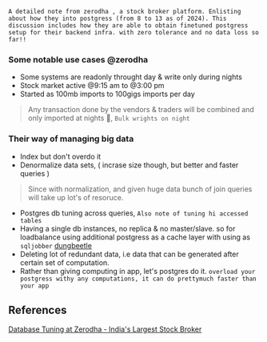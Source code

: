 	A detailed note from zerodha , a stock broker platform. Enlisting about how they into postgress (from 8 to 13 as of 2024). This discussion includes how they are able to obtain finetuned postgress setup for their backend infra. with zero tolerance and no data loss so far!!


### Some notable use cases @zerodha
- Some systems are readonly throught day & write only during nights
- Stock market active @9:15 am to @3:00 pm
- Started as 100mb imports to 100gigs imports per day

> Any transaction done by the vendors & traders will be combined and only imported at nights 🌃, `Bulk wrights on night`

### Their way of managing big data
- Index but don't overdo it
- Denormalize data sets, ( incrase size though, but better and faster queries )
> Since with normalization, and given huge data bunch of join queries will take up lot's of resoruce.
- Postgres db tuning across queries, `Also note of tuning hi accessed tables`
- Having a single db instances, no replica & no master/slave. so for loadbalance using additional postgress as a cache layer with using as `sqljobber` [dungbeetle](https://github.com/zerodha/dungbeetle)
- Deleting lot of redundant data, i.e data that can be generated after certain set of computation.
- Rather than giving computing in app, let's postgres do it. `overload your postgress withy any computations, it can do prettymuch faster than your app`
## References
[Database Tuning at Zerodha - India's Largest Stock Broker](https://www.youtube.com/watch?v=XB2lF_Z9cbs)